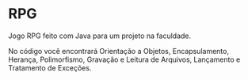# RPG

Jogo RPG feito com Java para um projeto na faculdade.

No código você encontrará Orientação a Objetos, Encapsulamento, Herança, Polimorfismo, Gravação e Leitura de Arquivos, Lançamento e Tratamento de Exceções. 

